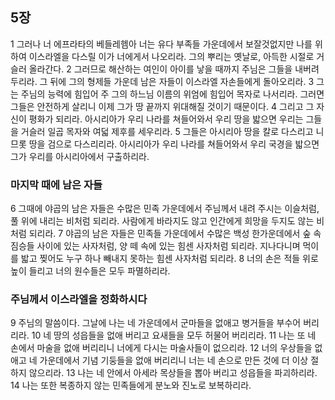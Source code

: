 ## 5장
1 그러나 너 에프라타의 베들레헴아 너는 유다 부족들 가운데에서 보잘것없지만 나를 위하여 이스라엘을 다스릴 이가 너에게서 나오리라. 그의 뿌리는 옛날로, 아득한 시절로 거슬러 올라간다.
2 그러므로 해산하는 여인이 아이를 낳을 때까지 주님은 그들을 내버려 두리라. 그 뒤에 그의 형제들 가운데 남은 자들이 이스라엘 자손들에게 돌아오리라.
3 그는 주님의 능력에 힘입어 주 그의 하느님 이름의 위엄에 힘입어 목자로 나서리라. 그러면 그들은 안전하게 살리니 이제 그가 땅 끝까지 위대해질 것이기 때문이다.
4 그리고 그 자신이 평화가 되리라. 아시리아가 우리 나라를 쳐들어와서 우리 땅을 밟으면 우리는 그들을 거슬러 일곱 목자와 여덟 제후를 세우리라.
5 그들은 아시리아 땅을 칼로 다스리고 니므롯 땅을 검으로 다스리리라. 아시리아가 우리 나라를 쳐들어와서 우리 국경을 밟으면 그가 우리를 아시리아에서 구출하리라.
### 마지막 때에 남은 자들
6 그때에 야곱의 남은 자들은 수많은 민족 가운데에서 주님께서 내려 주시는 이슬처럼, 풀 위에 내리는 비처럼 되리라. 사람에게 바라지도 않고 인간에게 희망을 두지도 않는 비처럼 되리라.
7 야곱의 남은 자들은 민족들 가운데에서 수많은 백성 한가운데에서 숲 속 짐승들 사이에 있는 사자처럼, 양 떼 속에 있는 힘센 사자처럼 되리라. 지나다니며 먹이를 밟고 찢어도 누구 하나 빼내지 못하는 힘센 사자처럼 되리라.
8 너의 손은 적들 위로 높이 들리고 너의 원수들은 모두 파멸하리라.
### 주님께서 이스라엘을 정화하시다
9 주님의 말씀이다. 그날에 나는 네 가운데에서 군마들을 없애고 병거들을 부수어 버리리라.
10 네 땅의 성읍들을 없애 버리고 요새들을 모두 허물어 버리리라.
11 나는 또 네 손에서 마술을 없애 버리리니 너에게 다시는 마술사들이 없으리라.
12 너의 우상들을 없애고 네 가운데에서 기념 기둥들을 없애 버리리니 너는 네 손으로 만든 것에 더 이상 절하지 않으리라.
13 나는 네 안에서 아세라 목상들을 뽑아 버리고 성읍들을 파괴하리라.
14 나는 또한 복종하지 않는 민족들에게 분노와 진노로 보복하리라.
